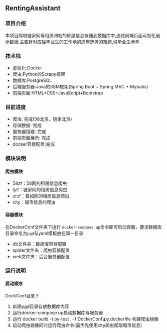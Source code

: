 ## RentingAssistant
### 项目介绍
本项目爬取链家网等租房网站的房屋信息存储到数据库中,通过前端页面可视化展示数据,主要针对应届毕业生的工作地的房屋选择的难题,供毕业生参考
### 技术栈
- 虚拟化:Docker
- 爬虫:Python的Scrapy框架
- 数据库:PostgreSQL
- 后端服务器:Java的SSM框架(Spring Boot + Spring MVC + Mybatis)
- 前端页面:HTML+CSS+JavaScript+Bootstrap
### 目前进度
- 爬虫: 完成(58北京，链家北京)
- 存储数据: 完成
- 服务器搭建: 完成
- 前端页面展示: 完成
- docker容器配置:完成

### 模块说明  

#### 爬虫模块

- 58zf：58网的租房信息爬虫
- ljzf：链家网的租房信息爬虫
- zrzf：自如网的租房信息爬虫
- city：城市信息的爬虫


#### 容器模块

在DockerConf文件夹下运行 `docker-compose up`命令即可启动容器，要求数据库目录命名为`pgd`与yaml模板放在同一目录

- db文件夹：数据库容器配置
- spider文件夹：爬虫容器配置
- web文件夹：后台服务器配置

### 运行说明

#### 启动顺序
DockConf目录下
1. 新建pgd目录存放数据库内容
2. 运行docker-compose up启动数据库与服务器
3. 运行 docker build -t  py-test . -f DockerConf\py.dockerfile 构建爬虫镜像
4. 启动爬虫镜像同时运行爬虫命令(需优先使用city爬虫爬取城市信息)
